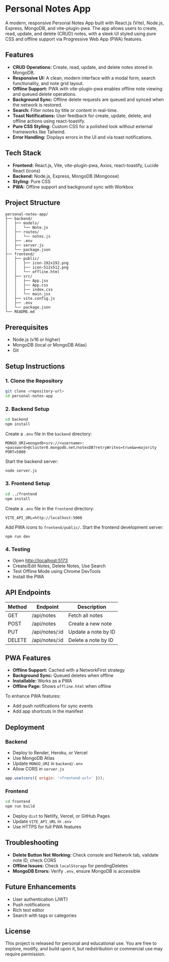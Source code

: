 # Personal Notes App

A modern, responsive Personal Notes App built with React.js (Vite), Node.js, Express, MongoDB, and vite-plugin-pwa. The app allows users to create, read, update, and delete (CRUD) notes, with a sleek UI styled using pure CSS and offline support via Progressive Web App (PWA) features.

## Features

* **CRUD Operations:** Create, read, update, and delete notes stored in MongoDB.
* **Responsive UI:** A clean, modern interface with a modal form, search functionality, and note grid layout.
* **Offline Support:** PWA with vite-plugin-pwa enables offline note viewing and queued delete operations.
* **Background Sync:** Offline delete requests are queued and synced when the network is restored.
* **Search:** Filter notes by title or content in real-time.
* **Toast Notifications:** User feedback for create, update, delete, and offline actions using react-toastify.
* **Pure CSS Styling:** Custom CSS for a polished look without external frameworks like Tailwind.
* **Error Handling:** Displays errors in the UI and via toast notifications.

## Tech Stack

* **Frontend:** React.js, Vite, vite-plugin-pwa, Axios, react-toastify, Lucide React (icons)
* **Backend:** Node.js, Express, MongoDB (Mongoose)
* **Styling:** Pure CSS
* **PWA:** Offline support and background sync with Workbox

## Project Structure

```
personal-notes-app/
├── backend/
│   ├── models/
│   │   └── Note.js
│   ├── routes/
│   │   └── notes.js
│   ├── .env
│   ├── server.js
│   └── package.json
├── frontend/
│   ├── public/
│   │   ├── icon-192x192.png
│   │   ├── icon-512x512.png
│   │   └── offline.html
│   ├── src/
│   │   ├── App.jsx
│   │   ├── App.css
│   │   ├── index.css
│   │   └── main.jsx
│   ├── vite.config.js
│   ├── .env
│   └── package.json
└── README.md
```

## Prerequisites

* Node.js (v16 or higher)
* MongoDB (local or MongoDB Atlas)
* Git

## Setup Instructions

### 1. Clone the Repository

```bash
git clone <repository-url>
cd personal-notes-app
```

### 2. Backend Setup

```bash
cd backend
npm install
```

Create a `.env` file in the `backend` directory:

```
MONGO_URI=mongodb+srv://<username>:<password>@cluster0.mongodb.net/notesDB?retryWrites=true&w=majority
PORT=5000
```

Start the backend server:

```bash
node server.js
```

### 3. Frontend Setup

```bash
cd ../frontend
npm install
```

Create a `.env` file in the `frontend` directory:

```
VITE_API_URL=http://localhost:5000
```

Add PWA icons to `frontend/public/`.
Start the frontend development server:

```bash
npm run dev
```

### 4. Testing

* Open [http://localhost:5173](http://localhost:5173)
* Create/Edit Notes, Delete Notes, Use Search
* Test Offline Mode using Chrome DevTools
* Install the PWA

## API Endpoints

| Method | Endpoint        | Description         |
| ------ | --------------- | ------------------- |
| GET    | /api/notes      | Fetch all notes     |
| POST   | /api/notes      | Create a new note   |
| PUT    | /api/notes/\:id | Update a note by ID |
| DELETE | /api/notes/\:id | Delete a note by ID |

## PWA Features

* **Offline Support:** Cached with a NetworkFirst strategy
* **Background Sync:** Queued deletes when offline
* **Installable:** Works as a PWA
* **Offline Page:** Shows `offline.html` when offline

To enhance PWA features:

* Add push notifications for sync events
* Add app shortcuts in the manifest

## Deployment

### Backend

* Deploy to Render, Heroku, or Vercel
* Use MongoDB Atlas
* Update `MONGO_URI` in `backend/.env`
* Allow CORS in `server.js`

```js
app.use(cors({ origin: '<frontend-url>' }));
```

### Frontend

```bash
cd frontend
npm run build
```

* Deploy `dist` to Netlify, Vercel, or GitHub Pages
* Update `VITE_API_URL` in `.env`
* Use HTTPS for full PWA features

## Troubleshooting

* **Delete Button Not Working:** Check console and Network tab, validate note ID, check CORS
* **Offline Issues:** Check `localStorage` for pendingDeletes
* **MongoDB Errors:** Verify `.env`, ensure MongoDB is accessible

## Future Enhancements

* User authentication (JWT)
* Push notifications
* Rich text editor
* Search with tags or categories

## License

This project is released for personal and educational use. You are free to explore, modify, and build upon it, but redistribution or commercial use may require permission.
